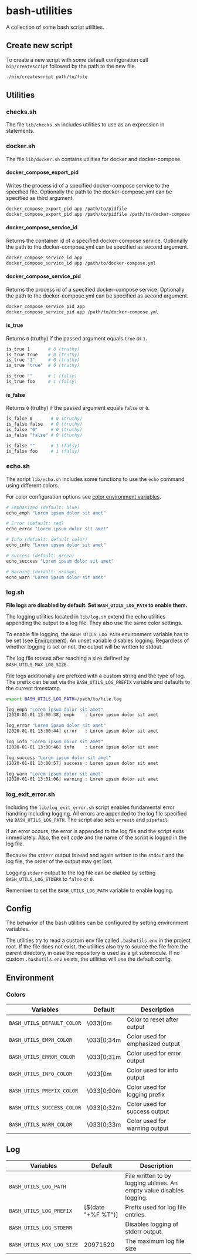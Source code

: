 # bash-utilities

A collection of some bash script utilities.

## Create new script

To create a new script with some default configuration call `bin/createscript` followed by the path to the new file.

```bash
./bin/createscript path/to/file
```

## Utilities

### checks.sh

The file `lib/checks.sh` includes utilities to use as an expression in statements.

### docker.sh

The file `lib/docker.sh` contains utilities for docker and docker-compose.

#### docker_compose_export_pid

Writes the process id of a specified docker-compose service to the specified file. Optionally the path to the docker-compose.yml can be specified as third argument.

```bash
docker_compose_export_pid app /path/to/pidfile
docker_compose_export_pid app /path/to/pidfile /path/to/docker-compose.yml
```

#### docker_compose_service_id

Returns the container id of a specified docker-compose service. Optionally the path to the docker-compose.yml can be specified as second argument.

```bash
docker_compose_service_id app
docker_compose_service_id app /path/to/docker-compose.yml
```

#### docker_compose_service_pid

Returns the process id of a specified docker-compose service. Optionally the path to the docker-compose.yml can be specified as second argument.

```bash
docker_compose_service_pid app
docker_compose_service_pid app /path/to/docker-compose.yml
```

#### is_true

Returns `0` (truthy) if the passed argument equals `true` or `1`.

```bash
is_true 1       # 0 (truthy)
is_true true    # 0 (truthy)
is_true "1"     # 0 (truthy)
is_true "true"  # 0 (truthy)

is_true ""      # 1 (falsy)
is_true foo     # 1 (falsy)
```

#### is_false

Returns `0` (truthy) if the passed argument equals `false` or `0`.

```bash
is_false 0       # 0 (truthy)
is_false false   # 0 (truthy)
is_false "0"     # 0 (truthy)
is_false "false" # 0 (truthy)

is_false ""      # 1 (falsy)
is_false foo     # 1 (falsy)
```

### echo.sh

The script `lib/echo.sh` includes some functions to use the `echo` command using different colors.

For color configuration options see [color environment variables](#colors).

```bash
# Emphasized (default: blue)
echo_emph "Lorem ipsum dolor sit amet"

# Error (default: red)
echo_error "Lorem ipsum dolor sit amet"

# Info (default: default color)
echo_info "Lorem ipsum dolor sit amet"

# Success (default: green)
echo_success "Lorem ipsum dolor sit amet"

# Warning (default: orange)
echo_warn "Lorem ipsum dolor sit amet"
```

### log.sh

**File logs are disabled by default. Set `BASH_UTILS_LOG_PATH` to enable them.**

The logging utilities located in `lib/log.sh` extend the echo utilities appending the output to a log file. They also use the same color settings.

To enable file logging, the `BASH_UTILS_LOG_PATH` environment variable has to be set (see [Environment](#environment)). An unset variable disables logging. Regardless of whether logging is set or not, the output will be written to stdout.

The log file rotates after reaching a size defined by `BASH_UTILS_MAX_LOG_SIZE`.

File logs additionally are prefixed with a custom string and the type of log. The prefix can be set via the `BASH_UTILS_LOG_PREFIX` variable and defaults to the current timestamp.

```bash
export BASH_UTILS_LOG_PATH=/path/to/file.log

log_emph "Lorem ipsum dolor sit amet"
[2020-01-01 13:00:38] emph    : Lorem ipsum dolor sit amet

log_error "Lorem ipsum dolor sit amet"
[2020-01-01 13:00:44] error   : Lorem ipsum dolor sit amet

log_info "Lorem ipsum dolor sit amet"
[2020-01-01 13:00:46] info    : Lorem ipsum dolor sit amet

log_success "Lorem ipsum dolor sit amet"
[2020-01-01 13:00:57] success : Lorem ipsum dolor sit amet

log_warn "Lorem ipsum dolor sit amet"
[2020-01-01 13:01:06] warning : Lorem ipsum dolor sit amet
```

### log_exit_error.sh

Including the `lib/log_exit_error.sh` script enables fundamental error handling including logging. All errors are appended to the log file specified via `BASH_UTILS_LOG_PATH`. The script also sets `errexit` and `pipefail`.

If an error occurs, the error is appended to the log file and the script exits immediately. Also, the exit code and the name of the script is logged in the log file.

Because the `stderr` output is read and again written to the `stdout` and the log file, the order of the output may get lost.

Logging `stderr` output to the log file can be diabled by setting `BASH_UTILS_LOG_STDERR` to `false` or `0`.

Remember to set the `BASH_UTILS_LOG_PATH` variable to enable logging.

## Config

The behavior of the bash utilities can be configured by setting environment variables.

The utilities try to read a custom env file called `.bashutils.env` in the project root. If the file does not exist, the utilities also try to source the file from the parent directory, in case the repository is used as a git submodule. If no custom `.bashutils.env` exists, the utilities will use the default config.

## Environment

### Colors

| Variables                  | Default    | Description                      |
| -------------------------- | ---------- | -------------------------------- |
| `BASH_UTILS_DEFAULT_COLOR` | \033[0m    | Color to reset after output      |
| `BASH_UTILS_EMPH_COLOR`    | \033[0;34m | Color used for emphasized output |
| `BASH_UTILS_ERROR_COLOR`   | \033[0;31m | Color used for error output      |
| `BASH_UTILS_INFO_COLOR`    | \033[0m    | Color used for info output       |
| `BASH_UTILS_PREFIX_COLOR`  | \033[0;90m | Color used for logging prefix    |
| `BASH_UTILS_SUCCESS_COLOR` | \033[0;32m | Color used for success output    |
| `BASH_UTILS_WARN_COLOR`    | \033[0;33m | Color used for warning output    |

## Log

| Variables                 | Default            | Description                                                            |
| ------------------------- | ------------------ | ---------------------------------------------------------------------- |
| `BASH_UTILS_LOG_PATH`     |                    | File written to by logging utilities. An empty value disables logging. |
| `BASH_UTILS_LOG_PREFIX`   | [$(date "+%F %T")] | Prefix used for log file entries.                                      |
| `BASH_UTILS_LOG_STDERR`   |                    | Disables logging of stderr output.                                     |
| `BASH_UTILS_MAX_LOG_SIZE` | 20971520           | The maximum log file size                                              |

